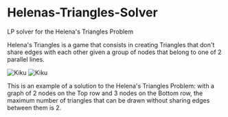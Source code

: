 # Helenas-Triangles-Solver

LP solver for the Helena's Triangles Problem

Helena's Triangles is a game that consists in creating Triangles that don't share edges with each other given a group of nodes that belong to one of 2 parallel lines.

![Kiku](images/01.png)
![Kiku](images/02.png)

This is an example of a solution to the Helena's Triangles Problem: with a graph of 2 nodes on the Top row and 3 nodes on the Bottom row, the maximum number of triangles that can be drawn without sharing edges between them is 2.
